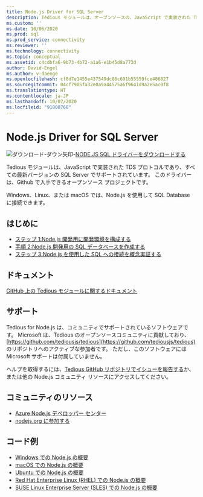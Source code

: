 ```yaml
---
title: Node.js Driver for SQL Server
description: Tedious モジュールは、オープンソースの、JavaScript で実装された TDS プロトコルであり、すべての最新バージョンの SQL Server でサポートされています。
ms.custom: ''
ms.date: 10/06/2020
ms.prod: sql
ms.prod_service: connectivity
ms.reviewer: ''
ms.technology: connectivity
ms.topic: conceptual
ms.assetid: c4cdbfa6-9b73-4b72-a1a6-e1b45d8a773d
author: David-Engel
ms.author: v-daenge
ms.openlocfilehash: cf8d7e1455e437549dc86c691b55559fce486827
ms.sourcegitcommit: 04cf7905fa32e0a9a44575a6f9641d9a2e5ac0f8
ms.translationtype: HT
ms.contentlocale: ja-JP
ms.lasthandoff: 10/07/2020
ms.locfileid: "91808768"
---
```

# <a name="nodejs-driver-for-sql-server"></a>Node.js Driver for SQL Server

![ダウンロード-ダウン矢印-](../../ssms/media/download-icon.png)[NODE.JS SQL ドライバーをダウンロードする](../sql-connection-libraries.md#anchor-20-drivers-relational-access)

Tedious モジュールは、JavaScript で実装された TDS プロトコルであり、すべての最新バージョンの SQL Server でサポートされています。 このドライバーは、Github で入手できるオープンソース プロジェクトです。  
  
Windows、Linux、または macOS では、Node.js を使用して SQL Database に接続できます。  
  
## <a name="get-started"></a>はじめに  

* [ステップ 1:Node.js 開発用に開発環境を構成する](step-1-configure-development-environment-for-node-js-development.md)  
* [手順 2:Node.js 開発用の SQL データベースを作成する](step-2-create-a-sql-database-for-node-js-development.md)  
* [ステップ 3:Node.js を使用した SQL への接続を概念実証する](step-3-proof-of-concept-connecting-to-sql-using-node-js.md)  
  
## <a name="documentation"></a>ドキュメント  
  
[GitHub 上の Tedious モジュールに関するドキュメント](https://tediousjs.github.io/tedious/)  

## <a name="support"></a>サポート

Tedious for Node.js は、コミュニティでサポートされているソフトウェアです。 Microsoft は、Tedious のオープンソースコミュニティに貢献しており、[https://github.com/tediousjs/tedious](https://github.com/tediousjs/tedious) のリポジトリへのアクティブな参加者です。 ただし、このソフトウェアには Microsoft サポートは付属していません。

ヘルプを取得するには、[Tedious GitHub リポジトリでイシューを報告する](https://github.com/tediousjs/tedious/issues)か、または他の Node.js コミュニティ リソースにアクセスしてください。

## <a name="community-resources"></a>コミュニティのリソース

* [Azure Node.js デベロッパー センター](https://azure.microsoft.com/develop/nodejs/)  
* [nodejs.org に参加する](https://nodejs.org/en/get-involved/)

## <a name="code-examples"></a>コード例

* [Windows での Node.js の概要](https://www.microsoft.com/sql-server/developer-get-started/node/windows/)
* [macOS での Node.js の概要](https://www.microsoft.com/sql-server/developer-get-started/node/mac/)
* [Ubuntu での Node.js の概要](https://www.microsoft.com/sql-server/developer-get-started/node/ubuntu/)
* [Red Hat Enterprise Linux (RHEL) での Node.js の概要](https://www.microsoft.com/sql-server/developer-get-started/node/rhel/)
* [SUSE Linux Enterprise Server (SLES) での Node.js の概要](https://www.microsoft.com/sql-server/developer-get-started/node/sles/)
